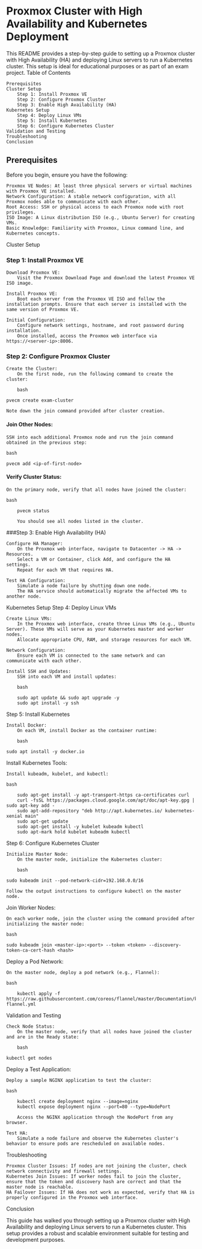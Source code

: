 # Proxmox Cluster with High Availability and Kubernetes Deployment

This README provides a step-by-step guide to setting up a Proxmox cluster with High Availability (HA) and deploying Linux servers to run a Kubernetes cluster. This setup is ideal for educational purposes or as part of an exam project.
Table of Contents

    Prerequisites
    Cluster Setup
        Step 1: Install Proxmox VE
        Step 2: Configure Proxmox Cluster
        Step 3: Enable High Availability (HA)
    Kubernetes Setup
        Step 4: Deploy Linux VMs
        Step 5: Install Kubernetes
        Step 6: Configure Kubernetes Cluster
    Validation and Testing
    Troubleshooting
    Conclusion

## Prerequisites

Before you begin, ensure you have the following:

    Proxmox VE Nodes: At least three physical servers or virtual machines with Proxmox VE installed.
    Network Configuration: A stable network configuration, with all Proxmox nodes able to communicate with each other.
    Root Access: SSH or physical access to each Proxmox node with root privileges.
    ISO Image: A Linux distribution ISO (e.g., Ubuntu Server) for creating VMs.
    Basic Knowledge: Familiarity with Proxmox, Linux command line, and Kubernetes concepts.

Cluster Setup
### Step 1: Install Proxmox VE

    Download Proxmox VE:
        Visit the Proxmox Download Page and download the latest Proxmox VE ISO image.

    Install Proxmox VE:
        Boot each server from the Proxmox VE ISO and follow the installation prompts. Ensure that each server is installed with the same version of Proxmox VE.

    Initial Configuration:
        Configure network settings, hostname, and root password during installation.
        Once installed, access the Proxmox web interface via https://<server-ip>:8006.

### Step 2: Configure Proxmox Cluster

    Create the Cluster:
        On the first node, run the following command to create the cluster:

        bash

    pvecm create exam-cluster

    Note down the join command provided after cluster creation.

#### Join Other Nodes:

    SSH into each additional Proxmox node and run the join command obtained in the previous step:

    bash

    pvecm add <ip-of-first-node>

#### Verify Cluster Status:

    On the primary node, verify that all nodes have joined the cluster:

    bash

        pvecm status

        You should see all nodes listed in the cluster.

###Step 3: Enable High Availability (HA)

    Configure HA Manager:
        On the Proxmox web interface, navigate to Datacenter -> HA -> Resources.
        Select a VM or Container, click Add, and configure the HA settings.
        Repeat for each VM that requires HA.

    Test HA Configuration:
        Simulate a node failure by shutting down one node.
        The HA service should automatically migrate the affected VMs to another node.

Kubernetes Setup
Step 4: Deploy Linux VMs

    Create Linux VMs:
        In the Proxmox web interface, create three Linux VMs (e.g., Ubuntu Server). These VMs will serve as your Kubernetes master and worker nodes.
        Allocate appropriate CPU, RAM, and storage resources for each VM.

    Network Configuration:
        Ensure each VM is connected to the same network and can communicate with each other.

    Install SSH and Updates:
        SSH into each VM and install updates:

        bash

        sudo apt update && sudo apt upgrade -y
        sudo apt install -y ssh

Step 5: Install Kubernetes

    Install Docker:
        On each VM, install Docker as the container runtime:

        bash

    sudo apt install -y docker.io

Install Kubernetes Tools:

    Install kubeadm, kubelet, and kubectl:

    bash

        sudo apt-get install -y apt-transport-https ca-certificates curl
        curl -fsSL https://packages.cloud.google.com/apt/doc/apt-key.gpg | sudo apt-key add -
        sudo apt-add-repository "deb http://apt.kubernetes.io/ kubernetes-xenial main"
        sudo apt-get update
        sudo apt-get install -y kubelet kubeadm kubectl
        sudo apt-mark hold kubelet kubeadm kubectl

Step 6: Configure Kubernetes Cluster

    Initialize Master Node:
        On the master node, initialize the Kubernetes cluster:

        bash

    sudo kubeadm init --pod-network-cidr=192.168.0.0/16

    Follow the output instructions to configure kubectl on the master node.

Join Worker Nodes:

    On each worker node, join the cluster using the command provided after initializing the master node:

    bash

    sudo kubeadm join <master-ip>:<port> --token <token> --discovery-token-ca-cert-hash <hash>

Deploy a Pod Network:

    On the master node, deploy a pod network (e.g., Flannel):

    bash

        kubectl apply -f https://raw.githubusercontent.com/coreos/flannel/master/Documentation/kube-flannel.yml

Validation and Testing

    Check Node Status:
        On the master node, verify that all nodes have joined the cluster and are in the Ready state:

        bash

    kubectl get nodes

Deploy a Test Application:

    Deploy a sample NGINX application to test the cluster:

    bash

        kubectl create deployment nginx --image=nginx
        kubectl expose deployment nginx --port=80 --type=NodePort

        Access the NGINX application through the NodePort from any browser.

    Test HA:
        Simulate a node failure and observe the Kubernetes cluster's behavior to ensure pods are rescheduled on available nodes.

Troubleshooting

    Proxmox Cluster Issues: If nodes are not joining the cluster, check network connectivity and firewall settings.
    Kubernetes Join Issues: If worker nodes fail to join the cluster, ensure that the token and discovery hash are correct and that the master node is reachable.
    HA Failover Issues: If HA does not work as expected, verify that HA is properly configured in the Proxmox web interface.

Conclusion

This guide has walked you through setting up a Proxmox cluster with High Availability and deploying Linux servers to run a Kubernetes cluster. This setup provides a robust and scalable environment suitable for testing and development purposes.
